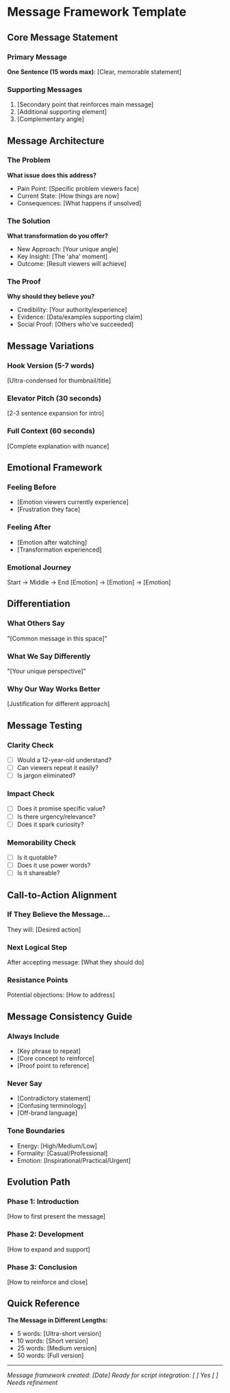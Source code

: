 # Message Framework Template

## Core Message Statement

### Primary Message
**One Sentence (15 words max)**: [Clear, memorable statement]

### Supporting Messages
1. [Secondary point that reinforces main message]
2. [Additional supporting element]
3. [Complementary angle]

## Message Architecture

### The Problem
**What issue does this address?**
- Pain Point: [Specific problem viewers face]
- Current State: [How things are now]
- Consequences: [What happens if unsolved]

### The Solution
**What transformation do you offer?**
- New Approach: [Your unique angle]
- Key Insight: [The 'aha' moment]
- Outcome: [Result viewers will achieve]

### The Proof
**Why should they believe you?**
- Credibility: [Your authority/experience]
- Evidence: [Data/examples supporting claim]
- Social Proof: [Others who've succeeded]

## Message Variations

### Hook Version (5-7 words)
[Ultra-condensed for thumbnail/title]

### Elevator Pitch (30 seconds)
[2-3 sentence expansion for intro]

### Full Context (60 seconds)
[Complete explanation with nuance]

## Emotional Framework

### Feeling Before
- [Emotion viewers currently experience]
- [Frustration they face]

### Feeling After
- [Emotion after watching]
- [Transformation experienced]

### Emotional Journey
Start → Middle → End
[Emotion] → [Emotion] → [Emotion]

## Differentiation

### What Others Say
"[Common message in this space]"

### What We Say Differently
"[Your unique perspective]"

### Why Our Way Works Better
[Justification for different approach]

## Message Testing

### Clarity Check
- [ ] Would a 12-year-old understand?
- [ ] Can viewers repeat it easily?
- [ ] Is jargon eliminated?

### Impact Check
- [ ] Does it promise specific value?
- [ ] Is there urgency/relevance?
- [ ] Does it spark curiosity?

### Memorability Check
- [ ] Is it quotable?
- [ ] Does it use power words?
- [ ] Is it shareable?

## Call-to-Action Alignment

### If They Believe the Message...
They will: [Desired action]

### Next Logical Step
After accepting message: [What they should do]

### Resistance Points
Potential objections: [How to address]

## Message Consistency Guide

### Always Include
- [Key phrase to repeat]
- [Core concept to reinforce]
- [Proof point to reference]

### Never Say
- [Contradictory statement]
- [Confusing terminology]
- [Off-brand language]

### Tone Boundaries
- Energy: [High/Medium/Low]
- Formality: [Casual/Professional]
- Emotion: [Inspirational/Practical/Urgent]

## Evolution Path

### Phase 1: Introduction
[How to first present the message]

### Phase 2: Development
[How to expand and support]

### Phase 3: Conclusion
[How to reinforce and close]

## Quick Reference

**The Message in Different Lengths:**
- 5 words: [Ultra-short version]
- 10 words: [Short version]
- 25 words: [Medium version]
- 50 words: [Full version]

---

*Message framework created: [Date]*
*Ready for script integration: [ ] Yes [ ] Needs refinement*